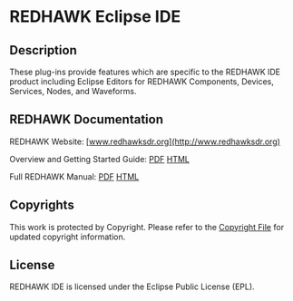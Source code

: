 # REDHAWK Eclipse IDE
 
## Description

These plug-ins provide features which are specific to the REDHAWK IDE product including Eclipse Editors for REDHAWK Components, Devices, Services, Nodes, and Waveforms.
 
## REDHAWK Documentation

REDHAWK Website: [www.redhawksdr.org](http://www.redhawksdr.org)

Overview and Getting Started Guide: [PDF](http://sourceforge.net/projects/redhawksdr/files/redhawk-doc/1.9.1/REDHAWK_Overview_v1.9.1.pdf/download "PDF") [HTML](http://redhawksdr.github.com/Documentation/gettingstarted/main.html "HTML")

Full REDHAWK Manual: [PDF](http://sourceforge.net/projects/redhawksdr/files/redhawk-doc/1.9.1/REDHAWK_Manual_v1.9.1.pdf/download "PDF") [HTML](http://redhawksdr.github.com/Documentation/main.html "HTML")
 
## Copyrights

This work is protected by Copyright. Please refer to the [Copyright File](COPYRIGHT) for updated copyright           information.

## License

REDHAWK IDE is licensed under the Eclipse Public License (EPL).

